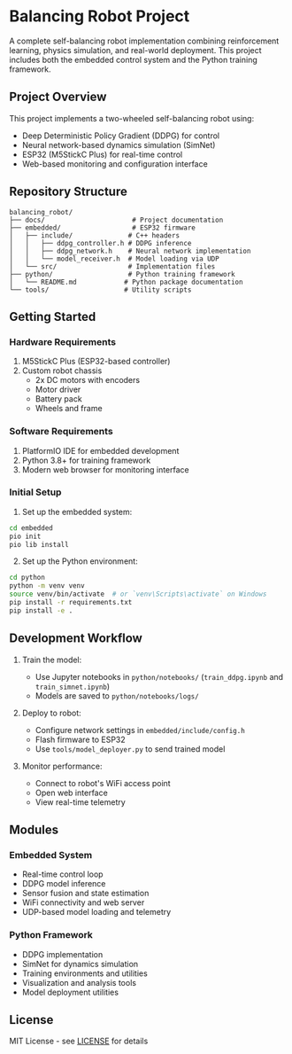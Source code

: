 # Balancing Robot Project

A complete self-balancing robot implementation combining reinforcement learning, physics simulation, and real-world deployment. This project includes both the embedded control system and the Python training framework.

## Project Overview

This project implements a two-wheeled self-balancing robot using:
- Deep Deterministic Policy Gradient (DDPG) for control
- Neural network-based dynamics simulation (SimNet)
- ESP32 (M5StickC Plus) for real-time control
- Web-based monitoring and configuration interface

## Repository Structure

```
balancing_robot/
├── docs/                      # Project documentation
├── embedded/                  # ESP32 firmware
│   ├── include/              # C++ headers
│   │   ├── ddpg_controller.h # DDPG inference
│   │   ├── ddpg_network.h    # Neural network implementation
│   │   └── model_receiver.h  # Model loading via UDP
│   └── src/                  # Implementation files
├── python/                   # Python training framework
│   └── README.md            # Python package documentation
└── tools/                   # Utility scripts
```

## Getting Started

### Hardware Requirements

1. M5StickC Plus (ESP32-based controller)
2. Custom robot chassis
   - 2x DC motors with encoders
   - Motor driver
   - Battery pack
   - Wheels and frame

### Software Requirements

1. PlatformIO IDE for embedded development
2. Python 3.8+ for training framework
3. Modern web browser for monitoring interface

### Initial Setup

1. Set up the embedded system:
```bash
cd embedded
pio init
pio lib install
```

2. Set up the Python environment:
```bash
cd python
python -m venv venv
source venv/bin/activate  # or `venv\Scripts\activate` on Windows
pip install -r requirements.txt
pip install -e .
```

## Development Workflow

1. Train the model:
   - Use Jupyter notebooks in `python/notebooks/` (`train_ddpg.ipynb` and `train_simnet.ipynb`)
   - Models are saved to `python/notebooks/logs/`

2. Deploy to robot:
   - Configure network settings in `embedded/include/config.h`
   - Flash firmware to ESP32
   - Use `tools/model_deployer.py` to send trained model

3. Monitor performance:
   - Connect to robot's WiFi access point
   - Open web interface
   - View real-time telemetry

## Modules

### Embedded System
- Real-time control loop
- DDPG model inference
- Sensor fusion and state estimation
- WiFi connectivity and web server
- UDP-based model loading and telemetry

### Python Framework
- DDPG implementation
- SimNet for dynamics simulation
- Training environments and utilities
- Visualization and analysis tools
- Model deployment utilities

## License

MIT License - see [LICENSE](LICENSE) for details
